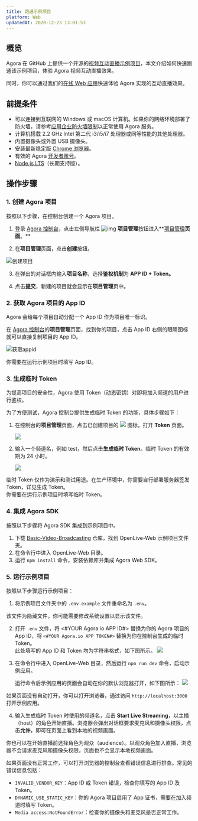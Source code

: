 ```yaml
---
title: 跑通示例项目
platform: Web
updatedAt: 2020-12-23 13:01:53
---
```


## 概览

Agora 在 GitHub 上提供一个开源的[视频互动直播示例项目](https://github.com/AgoraIO/Basic-Video-Broadcasting/tree/master/OpenLive-Web)，本文介绍如何快速跑通该示例项目，体验 Agora 视频互动直播效果。

同时，你可以通过我们的[在线 Web 应用](https://webdemo.agora.io/agora-web-showcase/examples/OpenLive-Web/#/)快速体验 Agora 实现的互动直播效果。

## 前提条件

- 可以连接到互联网的 Windows 或 macOS 计算机。如果你的网络环境部署了防火墙，请参考[应用企业防火墙限制](https://docs.agora.io/cn/Agora%20Platform/firewall)以正常使用 Agora 服务。
- 计算机搭载 2.2 GHz Intel 第二代 i3/i5/i7 处理器或同等性能的其他处理器。
- 内置摄像头或外置 USB 摄像头。
- 安装最新稳定版 [Chrome 浏览器](https://www.google.cn/chrome/)。
- 有效的 Agora [开发者账号](https://docs.agora.io/cn/Agora%20Platform/sign_in_and_sign_up)。
- [Node.js LTS](https://nodejs.org/zh-cn/download/)（长期支持版）。

## 操作步骤

### 1. 创建 Agora 项目

按照以下步骤，在控制台创建一个 Agora 项目。

1. 登录 [Agora 控制台](https://console.agora.io/)，点击左侧导航栏 ![img](https://web-cdn.agora.io/docs-files/1594283671161) **项目管理**按钮进入**[项目管理](https://dashboard.agora.io/projects)**页面**。**

2. 在**项目管理**页面，点击**创建**按钮。

![创建项目](https://web-cdn.agora.io/docs-files/1594287028966)

3. 在弹出的对话框内输入**项目名称**，选择**鉴权机制**为 **APP ID + Token。**

4. 点击**提交**，新建的项目就会显示在**项目管理**页中。

### 2. 获取 Agora 项目的 App ID

Agora 会给每个项目自动分配一个 App ID 作为项目唯一标识。

在 [Agora 控制台](https://console.agora.io/)的**项目管理**页面，找到你的项目，点击 App ID 右侧的眼睛图标就可以直接复制项目的 App ID。

![获取appid](https://web-cdn.agora.io/docs-files/1603974707121)

<div class="alert info">你需要在运行示例项目时填写 App ID。</div>

### 3. 生成临时 Token

为提高项目的安全性，Agora 使用 Token（动态密钥）对即将加入频道的用户进行鉴权。

为了方便测试，Agora 控制台提供生成临时 Token 的功能，具体步骤如下：

1. 在控制台的**项目管理**页面，点击已创建项目的 ![](https://web-cdn.agora.io/docs-files/1574923151660) 图标，打开 **Token** 页面。

   ![](https://web-cdn.agora.io/docs-files/1574922827899)

2. 输入一个频道名，例如 test，然后点击**生成临时 Token**。临时 Token 的有效期为 24 小时。

   ![](https://web-cdn.agora.io/docs-files/1574928082984)

<div class="alert note">临时 Token 仅作为演示和测试用途。在生产环境中，你需要自行部署服务器签发 Token，详见<a href="token_server">生成 Token</a >。</div>

<div class="alert info">你需要在运行示例项目时填写临时 Token。</div>

### 4. 集成 Agora SDK

按照以下步骤将 Agora SDK 集成到示例项目中。

1. 下载 [Basic-Video-Broadcasting](https://github.com/AgoraIO/Basic-Video-Broadcasting) 仓库，找到 OpenLive-Web 示例项目文件夹。
2. 在命令行中进入 OpenLive-Web 目录。
3. 运行 `npm install` 命令，安装依赖库并集成 Agora Web SDK。

### 5. 运行示例项目

按照以下步骤运行示例项目：

1. 将示例项目文件夹中的 `.env.example` 文件重命名为 `.env`。
<div class="alert note">该文件为隐藏文件，你可能需要修改系统设置以显示该文件。</div>

2. 打开 `.env` 文件，将 <#YOUR Agora.io APP ID#> 替换为你的 Agora 项目的 App ID，将 `<#YOUR Agora.io APP TOKEN#>` 替换为你在控制台生成的临时 Token。
   <div class="alert note">此处填写的 App ID 和 Token 均为字符串格式，如下图所示。
	<img src="https://web-cdn.agora.io/docs-files/1605177740288"></img>
</div>

3. 在命令行中进入 OpenLive-Web 目录，然后运行 `npm run dev` 命令，启动示例应用。

   运行命令后示例应用的页面会自动在你的默认浏览器打开，如下图所示：
   ![](https://web-cdn.agora.io/docs-files/1605178564539)

  <div class="alert info">如果页面没有自动打开，你可以打开浏览器，通过访问 <code>http://localhost:3000</code> 打开示例应用。</div>

4. 输入生成临时 Token 时使用的频道名，点击 **Start Live Streaming**，以主播（host）的角色开始直播。浏览器会弹出对话框要求麦克风和摄像头权限，点击**允许**，即可在页面上看到本地的视频画面。

  <div class="alert info">你也可以在开始直播前选择角色为观众（audience）。以观众角色加入直播，浏览器不会请求麦克风和摄像头权限，页面也不会显示本地视频画面。</div>

如果页面没有正常工作，可以打开浏览器的控制台查看错误信息进行排查。常见的错误信息包括：

- `INVALID_VENDOR_KEY`：App ID 或 Token 错误，检查你填写的 App ID 及 Token。
- `DYNAMIC_USE_STATIC_KEY`：你的 Agora 项目启用了 App 证书，需要在加入频道时填写 Token。
- `Media access:NotFoundError`：检查你的摄像头和麦克风是否正常工作。

